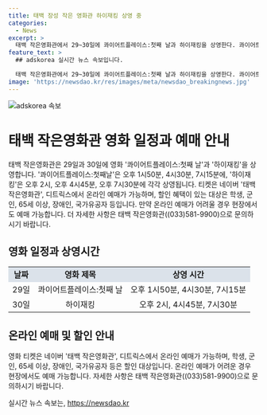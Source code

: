 ```yaml
---
title: 태백 장성 작은 영화관 하이재킹 상영 중
categories:
  - News
excerpt: >
  태백 작은영화관에서 29~30일에 콰이어트플레이스:첫째 날과 하이재킹을 상영한다. 콰이어트플레이스:첫째날은 1시50분, 4시30분, 7시15분에 상영되고, 하이재킹은 2시, 4시45분, 7시30분에 상영된다. 티켓은 네이버 태백 작은영화관, 디트릭스에서 온라인 예매 가능하며, 특별할인 대상자도 있다. 문의는 (033)581-9900으로 가능하다.
feature_text: >
  ## adskorea 실시간 뉴스 속보입니다.

  태백 작은영화관에서 29~30일에 콰이어트플레이스:첫째 날과 하이재킹을 상영한다. 콰이어트플레이스:첫째날은 1시50분, 4시30분, 7시15분에 상영되고, 하이재킹은 2시, 4시45분, 7시30분에 상영된다. 티켓은 네이버 태백 작은영화관, 디트릭스에서 온라인 예매 가능하며, 특별할인 대상자도 있다. 문의는 (033)581-9900으로 가능하다.
image: 'https://newsdao.kr/res/images/meta/newsdao_breakingnews.jpg'
---
```


<p><img src="https://newsdao.kr/res/images/meta/newsdao_breakingnews.jpg" alt="adskorea 속보" /></p>

<h1>태백 작은영화관 영화 일정과 예매 안내</h1>

<p data-ke-size="size16">태백 작은영화관은 29일과 30일에 영화 '콰이어트플레이스:첫째 날'과 '하이재킹'을 상영합니다. '콰이어트플레이스:첫째날'은 오후 1시50분, 4시30분, 7시15분에, '하이재킹'은 오후 2시, 오후 4시45분, 오후 7시30분에 각각 상영됩니다. 티켓은 네이버 '태백 작은영화관', 디트릭스에서 온라인 예매가 가능하며, 할인 혜택이 있는 대상은 학생, 군인, 65세 이상, 장애인, 국가유공자 등입니다. 만약 온라인 예매가 어려울 경우 현장에서도 예매 가능합니다. 더 자세한 사항은 태백 작은영화관((033)581-9900)으로 문의하시기 바랍니다.</p>

<h2 data-ke-size="size26">영화 일정과 상영시간</h2>

<table>
  <tr>
    <td style="text-align: center; background-color: #21538527;"><b>날짜</b></td>
    <td style="text-align: center; background-color: #21538527;"><b>영화 제목</b></td>
    <td style="text-align: center; background-color: #21538527;"><b>상영 시간</b></td>
  </tr>
  <tr>
    <td style="text-align: center;">29일</td>
    <td style="text-align: center;">콰이어트플레이스:첫째 날</td>
    <td style="text-align: center;">오후 1시50분, 4시30분, 7시15분</td>
  </tr>
  <tr>
    <td style="text-align: center;">30일</td>
    <td style="text-align: center;">하이재킹</td>
    <td style="text-align: center;">오후 2시, 4시45분, 7시30분</td>
  </tr>
</table>

<h2 data-ke-size="size26">온라인 예매 및 할인 안내</h2>

<p data-ke-size="size16">영화 티켓은 네이버 '태백 작은영화관', 디트릭스에서 온라인 예매가 가능하며, 학생, 군인, 65세 이상, 장애인, 국가유공자 등은 할인 대상입니다. 온라인 예매가 어려운 경우 현장에서도 예매 가능합니다. 자세한 사항은 태백 작은영화관((033)581-9900)으로 문의하시기 바랍니다.</p>
실시간 뉴스 속보는, <a href="https://newsdao.kr" rel="dofollow">https://newsdao.kr</a>


